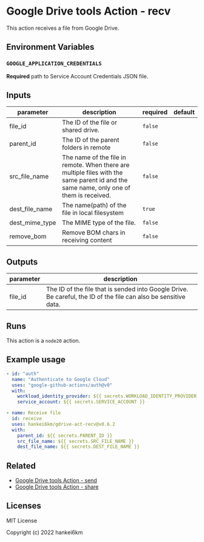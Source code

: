 # Google Drive tools Action - recv

This action receives a file from Google Drive.

## Environment Variables

### `GOOGLE_APPLICATION_CREDENTIALS`

**Required** path to Service Account Credentials JSON file.



## Inputs

| parameter | description | required | default |
| --- | --- | --- | --- |
| file_id | The ID of the file or shared drive. | `false` |  |
| parent_id | The ID of the parent folders in remote | `false` |  |
| src_file_name | The name of the file in remote. When there are multiple files with the same parent id and the same name, only one of them is received. | `false` |  |
| dest_file_name | The name(path) of the file in local filesystem | `true` |  |
| dest_mime_type | The MIME type of the file. | `false` |  |
| remove_bom | Remove BOM chars in receiving content | `false` |  |


## Outputs

| parameter | description |
| --- | --- |
| file_id | The ID of the file that is sended into Google Drive. Be careful, the ID of the file can also be sensitive data. |


## Runs

This action is a `node20` action.



## Example usage

```yaml
- id: "auth"
  name: "Authenticate to Google Cloud"
  uses: "google-github-actions/auth@v0"
  with:
    workload_identity_provider: ${{ secrets.WORKLOAD_IDENTITY_PROVIDER }}
    service_account: ${{ secrets.SERVICE_ACCOUNT }}

- name: Receive file
  id: receive
  uses: hankei6km/gdrive-act-recv@v0.6.2
  with:
    parent_id: ${{ secrets.PARENT_ID }}
    src_file_name: ${{ secrets.SRC_FILE_NAME }}
    dest_file_name: ${{ secrets.DEST_FILE_NAME }}
```

## Related

- [Google Drive tools Action - send](https://github.com/hankei6km/gdrive-act-send)
- [Google Drive tools Action - share](https://github.com/hankei6km/gdrive-act-share)

## Licenses

MIT License

Copyright (c) 2022 hankei6km
